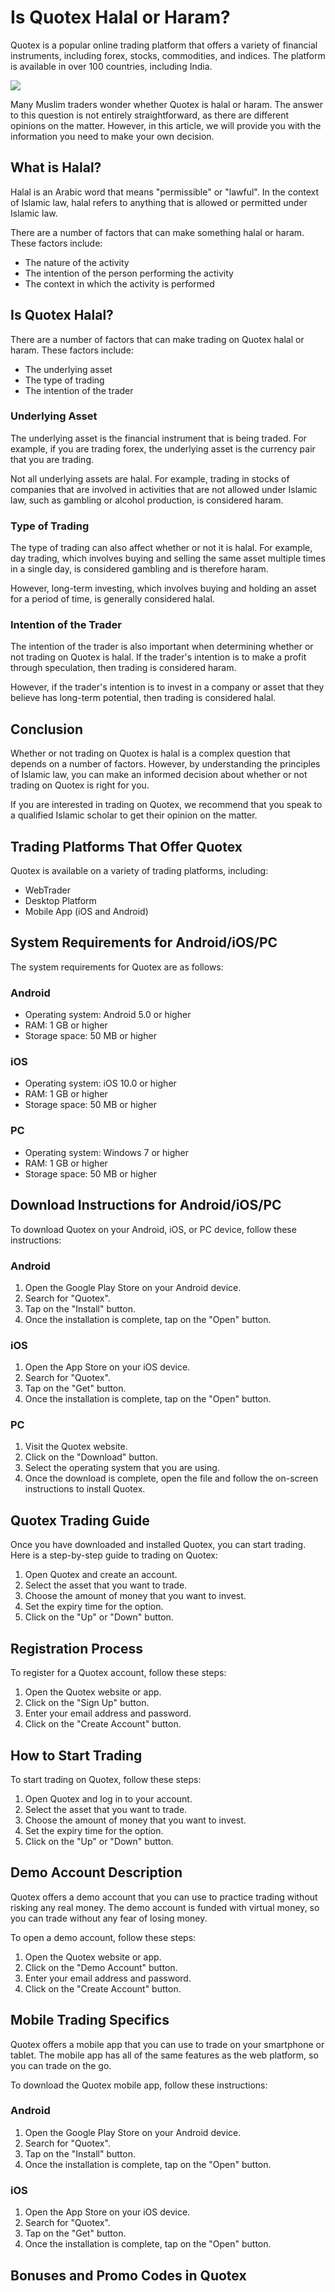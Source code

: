# Is Quotex Halal or Haram?

Quotex is a popular online trading platform that offers a variety of
financial instruments, including forex, stocks, commodities, and
indices. The platform is available in over 100 countries, including
India.

[![](https://static.quotex.io/files/4_en/300_250.jpg)](https://traff.sbs/brokerqxlid)

Many Muslim traders wonder whether Quotex is halal or haram. The answer
to this question is not entirely straightforward, as there are different
opinions on the matter. However, in this article, we will provide you
with the information you need to make your own decision.

## What is Halal?

Halal is an Arabic word that means "permissible" or
"lawful". In the context of Islamic law, halal refers to anything
that is allowed or permitted under Islamic law.

There are a number of factors that can make something halal or haram.
These factors include:

-   The nature of the activity
-   The intention of the person performing the activity
-   The context in which the activity is performed

## Is Quotex Halal?

There are a number of factors that can make trading on Quotex halal or
haram. These factors include:

-   The underlying asset
-   The type of trading
-   The intention of the trader

### Underlying Asset

The underlying asset is the financial instrument that is being traded.
For example, if you are trading forex, the underlying asset is the
currency pair that you are trading.

Not all underlying assets are halal. For example, trading in stocks of
companies that are involved in activities that are not allowed under
Islamic law, such as gambling or alcohol production, is considered
haram.

### Type of Trading

The type of trading can also affect whether or not it is halal. For
example, day trading, which involves buying and selling the same asset
multiple times in a single day, is considered gambling and is therefore
haram.

However, long-term investing, which involves buying and holding an asset
for a period of time, is generally considered halal.

### Intention of the Trader

The intention of the trader is also important when determining whether
or not trading on Quotex is halal. If the trader\'s intention is to make
a profit through speculation, then trading is considered haram.

However, if the trader\'s intention is to invest in a company or asset
that they believe has long-term potential, then trading is considered
halal.

## Conclusion

Whether or not trading on Quotex is halal is a complex question that
depends on a number of factors. However, by understanding the principles
of Islamic law, you can make an informed decision about whether or not
trading on Quotex is right for you.

If you are interested in trading on Quotex, we recommend that you speak
to a qualified Islamic scholar to get their opinion on the matter.

## Trading Platforms That Offer Quotex

Quotex is available on a variety of trading platforms, including:

-   WebTrader
-   Desktop Platform
-   Mobile App (iOS and Android)

## System Requirements for Android/iOS/PC

The system requirements for Quotex are as follows:

### Android

-   Operating system: Android 5.0 or higher
-   RAM: 1 GB or higher
-   Storage space: 50 MB or higher

### iOS

-   Operating system: iOS 10.0 or higher
-   RAM: 1 GB or higher
-   Storage space: 50 MB or higher

### PC

-   Operating system: Windows 7 or higher
-   RAM: 1 GB or higher
-   Storage space: 50 MB or higher

## Download Instructions for Android/iOS/PC

To download Quotex on your Android, iOS, or PC device, follow these
instructions:

### Android

1.  Open the Google Play Store on your Android device.
2.  Search for "Quotex".
3.  Tap on the "Install" button.
4.  Once the installation is complete, tap on the "Open" button.

### iOS

1.  Open the App Store on your iOS device.
2.  Search for "Quotex".
3.  Tap on the "Get" button.
4.  Once the installation is complete, tap on the "Open" button.

### PC

1.  Visit the Quotex website.
2.  Click on the "Download" button.
3.  Select the operating system that you are using.
4.  Once the download is complete, open the file and follow the
    on-screen instructions to install Quotex.

## Quotex Trading Guide

Once you have downloaded and installed Quotex, you can start trading.
Here is a step-by-step guide to trading on Quotex:

1.  Open Quotex and create an account.
2.  Select the asset that you want to trade.
3.  Choose the amount of money that you want to invest.
4.  Set the expiry time for the option.
5.  Click on the "Up" or "Down" button.

## Registration Process

To register for a Quotex account, follow these steps:

1.  Open the Quotex website or app.
2.  Click on the "Sign Up" button.
3.  Enter your email address and password.
4.  Click on the "Create Account" button.

## How to Start Trading

To start trading on Quotex, follow these steps:

1.  Open Quotex and log in to your account.
2.  Select the asset that you want to trade.
3.  Choose the amount of money that you want to invest.
4.  Set the expiry time for the option.
5.  Click on the "Up" or "Down" button.

## Demo Account Description

Quotex offers a demo account that you can use to practice trading
without risking any real money. The demo account is funded with virtual
money, so you can trade without any fear of losing money.

To open a demo account, follow these steps:

1.  Open the Quotex website or app.
2.  Click on the "Demo Account" button.
3.  Enter your email address and password.
4.  Click on the "Create Account" button.

## Mobile Trading Specifics

Quotex offers a mobile app that you can use to trade on your smartphone
or tablet. The mobile app has all of the same features as the web
platform, so you can trade on the go.

To download the Quotex mobile app, follow these instructions:

### Android

1.  Open the Google Play Store on your Android device.
2.  Search for "Quotex".
3.  Tap on the "Install" button.
4.  Once the installation is complete, tap on the "Open" button.

### iOS

1.  Open the App Store on your iOS device.
2.  Search for "Quotex".
3.  Tap on the "Get" button.
4.  Once the installation is complete, tap on the "Open" button.

## Bonuses and Promo Codes in Quotex


